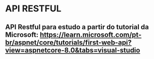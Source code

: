 # API RESTFUL

## API Restful para estudo a partir do tutorial da Microsoft: https://learn.microsoft.com/pt-br/aspnet/core/tutorials/first-web-api?view=aspnetcore-8.0&tabs=visual-studio

